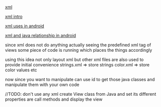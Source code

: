 [xml](https://www.w3schools.com/xml/xml_whatis.asp)

[xml intro](https://www.xmlfiles.com/xml/xml-intro/)

[xml uses in android](https://abhiandroid.com/ui/xml)

[xml and java relationship in android](https://stackoverflow.com/questions/36957636/what-is-the-relationship-between-xml-and-java-in-android)

since xml does not do anything actually seeing the predefined xml tag of views
some piece of code is running which places the things accordingly

using this idea not only layout xml but other xml files are also used to provide initial convenience
strings.xml => store strings 
color.xml => store color values
etc

now since you want to manipulate can use id to get those java classes and manipulate them with your own code

//TODO: don't use any xml create View class from Java and set its different properties are call methods and 
display the view